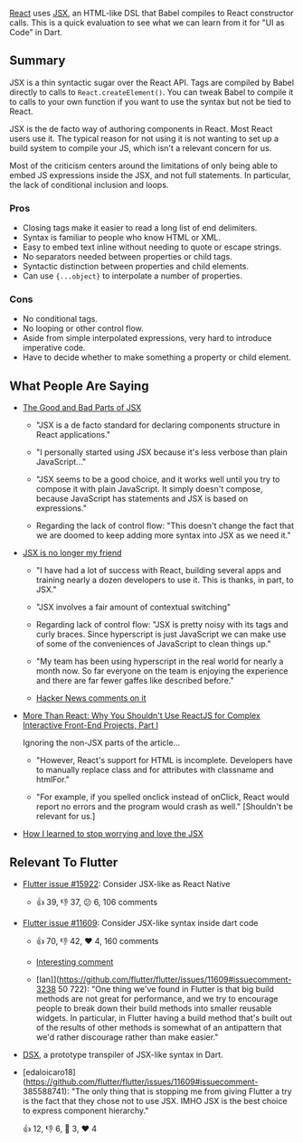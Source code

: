 [React](https://reactjs.org/) uses
[JSX](https://reactjs.org/docs/introducing-jsx.html), an HTML-like DSL that
Babel compiles to React constructor calls. This is a quick evaluation to see
what we can learn from it for "UI as Code" in Dart.

## Summary

JSX is a thin syntactic sugar over the React API. Tags are compiled by Babel
directly to calls to `React.createElement()`. You can tweak Babel to compile it
to calls to your own function if you want to use the syntax but not be tied to
React.

JSX is the de facto way of authoring components in React. Most React users use
it. The typical reason for not using it is not wanting to set up a build system
to compile your JS, which isn't a relevant concern for us.

Most of the criticism centers around the limitations of only being able to embed
JS expressions inside the JSX, and not full statements. In particular, the lack
of conditional inclusion and loops.

### Pros

* Closing tags make it easier to read a long list of end delimiters.
* Syntax is familiar to people who know HTML or XML.
* Easy to embed text inline without needing to quote or escape strings.
* No separators needed between properties or child tags.
* Syntactic distinction between properties and child elements.
* Can use `{...object}` to interpolate a number of properties.

### Cons

* No conditional tags.
* No looping or other control flow.
* Aside from simple interpolated expressions, very hard to introduce imperative
  code.
* Have to decide whether to make something a property or child element.

## What People Are Saying

*   [The Good and Bad Parts of JSX](https://medium.com/@roman01la/the-good-and-bad-parts-of-jsx-33d01ea5c21f)

    *   "JSX is a de facto standard for declaring components structure in React
        applications."

    *   "I personally started using JSX because it's less verbose than plain
        JavaScript…"

    *   "JSX seems to be a good choice, and it works well until you try to
        compose it with plain JavaScript. It simply doesn't compose, because
        JavaScript has statements and JSX is based on expressions."

    *   Regarding the lack of control flow: "This doesn't change the fact that
        we are doomed to keep adding more syntax into JSX as we need it."

*   [JSX is no longer my friend](https://medium.com/@jador/jsx-4b978fbeb290)

    *   "I have had a lot of success with React, building several apps and
        training nearly a dozen developers to use it. This is thanks, in part,
        to JSX."

    *   "JSX involves a fair amount of contextual switching"

    *   Regarding lack of control flow: "JSX is pretty noisy with its tags and
        curly braces. Since hyperscript is just JavaScript we can make use of
        some of the conveniences of JavaScript to clean things up."

    *   "My team has been using hyperscript in the real world for nearly a month
        now. So far everyone on the team is enjoying the experience and there
        are far fewer gaffes like described before."

    *   [Hacker News comments on it](https://news.ycombinator.com/item?id=11290827)

*   [More Than React: Why You Shouldn't Use ReactJS for Complex Interactive Front-End Projects, Part I](https://www.infoq.com/articles/more-than-react-part-i)

    Ignoring the non-JSX parts of the article…

    *   "However, React's support for HTML is incomplete. Developers have to
        manually replace class and for attributes with classname and htmlFor."

    *   "For example, if you spelled onclick instead of onClick, React would
        report no errors and the program would crash as well." [Shouldn't be
        relevant for us.]

*   [How I learned to stop worrying and love the JSX](http://jamesknelson.com/learned-stop-worrying-love-jsx/)

## Relevant To Flutter

*   [Flutter issue #15922](https://github.com/flutter/flutter/issues/15922):
    Consider JSX-like as React Native

    *   👍 39, 👎 37, 😕 6, 106 comments

*   [Flutter issue #11609](https://github.com/flutter/flutter/issues/11609):
    Consider JSX-like syntax inside dart code

    *   👍 70, 👎 42, ❤️ 4, 160 comments

    *   [Interesting comment](https://github.com/flutter/flutter/issues/11609#issuecomment-323223496)

    *   [Ian]](https://github.com/flutter/flutter/issues/11609#issuecomment-3238
        50 722): "One thing we've found in Flutter is that big build methods are
        not great for performance, and we try to encourage people to break down
        their build methods into smaller reusable widgets. In particular, in
        Flutter having a build method that's built out of the results of other
        methods is somewhat of an antipattern that we'd rather discourage rather
        than make easier."

*   [DSX](https://spark-heroku-dsx.herokuapp.com/index.html), a prototype
    transpiler of JSX-like syntax in Dart.

*   [edaloicaro18](https://github.com/flutter/flutter/issues/11609#issuecomment-
    385588741): "The only thing that is stopping me from giving Flutter a try is
    the fact that they chose not to use JSX. IMHO JSX is the best choice to
    express component hierarchy."

    👍 12, 👎 6, 🎉 3, ❤️ 4
